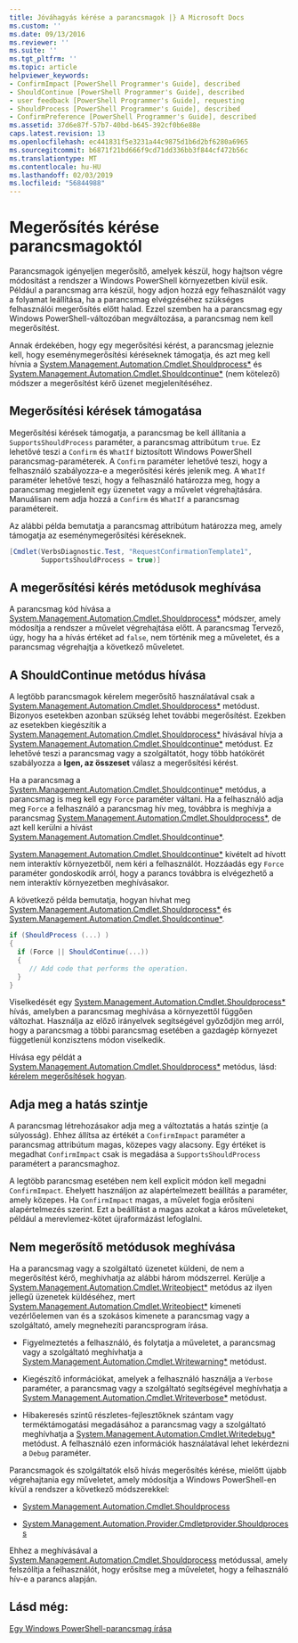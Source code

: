 ```yaml
---
title: Jóváhagyás kérése a parancsmagok |} A Microsoft Docs
ms.custom: ''
ms.date: 09/13/2016
ms.reviewer: ''
ms.suite: ''
ms.tgt_pltfrm: ''
ms.topic: article
helpviewer_keywords:
- ConfirmImpact [PowerShell Programmer's Guide], described
- ShouldContinue [PowerShell Programmer's Guide], described
- user feedback [PowerShell Programmer's Guide], requesting
- ShouldProcess [PowerShell Programmer's Guide], described
- ConfirmPreference [PowerShell Programmer's Guide], described
ms.assetid: 37d6e87f-57b7-40bd-b645-392cf0b6e88e
caps.latest.revision: 13
ms.openlocfilehash: ec441831f5e3231a44c9875d1b6d2bf6280a6965
ms.sourcegitcommit: b6871f21bd666f9cd71dd336bb3f844cf472b56c
ms.translationtype: MT
ms.contentlocale: hu-HU
ms.lasthandoff: 02/03/2019
ms.locfileid: "56844988"
---
```

# <a name="requesting-confirmation-from-cmdlets"></a>Megerősítés kérése parancsmagoktól

Parancsmagok igényeljen megerősítő, amelyek készül, hogy hajtson végre módosítást a rendszer a Windows PowerShell környezetben kívül esik. Például a parancsmag arra készül, hogy adjon hozzá egy felhasználót vagy a folyamat leállítása, ha a parancsmag elvégzéséhez szükséges felhasználói megerősítés előtt halad. Ezzel szemben ha a parancsmag egy Windows PowerShell-változóban megváltozása, a parancsmag nem kell megerősítést.

Annak érdekében, hogy egy megerősítési kérést, a parancsmag jeleznie kell, hogy eseménymegerősítési kéréseknek támogatja, és azt meg kell hívnia a [System.Management.Automation.Cmdlet.Shouldprocess*](/dotnet/api/System.Management.Automation.Cmdlet.ShouldProcess) és [ System.Management.Automation.Cmdlet.Shouldcontinue*](/dotnet/api/System.Management.Automation.Cmdlet.ShouldContinue) (nem kötelező) módszer a megerősítést kérő üzenet megjelenítéséhez.

## <a name="supporting-confirmation-requests"></a>Megerősítési kérések támogatása

Megerősítési kérések támogatja, a parancsmag be kell állítania a `SupportsShouldProcess` paraméter, a parancsmag attribútum `true`. Ez lehetővé teszi a `Confirm` és `WhatIf` biztosított Windows PowerShell parancsmag-paraméterek. A `Confirm` paraméter lehetővé teszi, hogy a felhasználó szabályozza-e a megerősítési kérés jelenik meg. A `WhatIf` paraméter lehetővé teszi, hogy a felhasználó határozza meg, hogy a parancsmag megjelenít egy üzenetet vagy a művelet végrehajtására. Manuálisan nem adja hozzá a `Confirm` és `WhatIf` a parancsmag paramétereit.

Az alábbi példa bemutatja a parancsmag attribútum határozza meg, amely támogatja az eseménymegerősítési kéréseknek.

```csharp
[Cmdlet(VerbsDiagnostic.Test, "RequestConfirmationTemplate1",
        SupportsShouldProcess = true)]
```

## <a name="calling-the-confirmation-request-methods"></a>A megerősítési kérés metódusok meghívása

A parancsmag kód hívása a [System.Management.Automation.Cmdlet.Shouldprocess*](/dotnet/api/System.Management.Automation.Cmdlet.ShouldProcess) módszer, amely módosítja a rendszer a művelet végrehajtása előtt. A parancsmag Tervező, úgy, hogy ha a hívás értéket ad `false`, nem történik meg a műveletet, és a parancsmag végrehajtja a következő műveletet.

## <a name="calling-the-shouldcontinue-method"></a>A ShouldContinue metódus hívása

A legtöbb parancsmagok kérelem megerősítő használatával csak a [System.Management.Automation.Cmdlet.Shouldprocess*](/dotnet/api/System.Management.Automation.Cmdlet.ShouldProcess) metódust. Bizonyos esetekben azonban szükség lehet további megerősítést. Ezekben az esetekben kiegészítik a [System.Management.Automation.Cmdlet.Shouldprocess*](/dotnet/api/System.Management.Automation.Cmdlet.ShouldProcess) hívásával hívja a [System.Management.Automation.Cmdlet.Shouldcontinue*](/dotnet/api/System.Management.Automation.Cmdlet.ShouldContinue) metódust. Ez lehetővé teszi a parancsmag vagy a szolgáltatót, hogy több hatókörét szabályozza a **Igen, az összeset** válasz a megerősítési kérést.

Ha a parancsmag a [System.Management.Automation.Cmdlet.Shouldcontinue*](/dotnet/api/System.Management.Automation.Cmdlet.ShouldContinue) metódus, a parancsmag is meg kell egy `Force` paraméter váltani. Ha a felhasználó adja meg `Force` a felhasználó a parancsmag hív meg, továbbra is meghívja a parancsmag [System.Management.Automation.Cmdlet.Shouldprocess*](/dotnet/api/System.Management.Automation.Cmdlet.ShouldProcess), de azt kell kerülni a hívást [ System.Management.Automation.Cmdlet.Shouldcontinue*](/dotnet/api/System.Management.Automation.Cmdlet.ShouldContinue).

[System.Management.Automation.Cmdlet.Shouldcontinue*](/dotnet/api/System.Management.Automation.Cmdlet.ShouldContinue) kivételt ad hívott nem interaktív környezetből, nem kéri a felhasználót. Hozzáadás egy `Force` paraméter gondoskodik arról, hogy a parancs továbbra is elvégezhető a nem interaktív környezetben meghívásakor.

A következő példa bemutatja, hogyan hívhat meg [System.Management.Automation.Cmdlet.Shouldprocess*](/dotnet/api/System.Management.Automation.Cmdlet.ShouldProcess) és [System.Management.Automation.Cmdlet.Shouldcontinue*](/dotnet/api/System.Management.Automation.Cmdlet.ShouldContinue).

```csharp
if (ShouldProcess (...) )
{
  if (Force || ShouldContinue(...))
  {
     // Add code that performs the operation.
  }
}
```

Viselkedését egy [System.Management.Automation.Cmdlet.Shouldprocess*](/dotnet/api/System.Management.Automation.Cmdlet.ShouldProcess) hívás, amelyben a parancsmag meghívása a környezettől függően változhat. Használja az előző irányelvek segítségével győződjön meg arról, hogy a parancsmag a többi parancsmag esetében a gazdagép környezet függetlenül konzisztens módon viselkedik.

Hívása egy példát a [System.Management.Automation.Cmdlet.Shouldprocess*](/dotnet/api/System.Management.Automation.Cmdlet.ShouldProcess) metódus, lásd: [kérelem megerősítések hogyan](./how-to-request-confirmations.md).

## <a name="specify-the-impact-level"></a>Adja meg a hatás szintje

A parancsmag létrehozásakor adja meg a változtatás a hatás szintje (a súlyosság). Ehhez állítsa az értékét a `ConfirmImpact` paraméter a parancsmag attribútum magas, közepes vagy alacsony. Egy értéket is megadhat `ConfirmImpact` csak is megadása a `SupportsShouldProcess` paramétert a parancsmaghoz.

A legtöbb parancsmag esetében nem kell explicit módon kell megadni `ConfirmImpact`.  Ehelyett használjon az alapértelmezett beállítás a paraméter, amely közepes. Ha `ConfirmImpact` magas, a művelet fogja erősíteni alapértelmezés szerint. Ezt a beállítást a magas azokat a káros műveleteket, például a merevlemez-kötet újraformázást lefoglalni.

## <a name="calling-non-confirmation-methods"></a>Nem megerősítő metódusok meghívása

Ha a parancsmag vagy a szolgáltató üzenetet küldeni, de nem a megerősítést kérő, meghívhatja az alábbi három módszerrel. Kerülje a [System.Management.Automation.Cmdlet.Writeobject*](/dotnet/api/System.Management.Automation.Cmdlet.WriteObject) metódus az ilyen jellegű üzenetek küldéséhez, mert [System.Management.Automation.Cmdlet.Writeobject*](/dotnet/api/System.Management.Automation.Cmdlet.WriteObject) kimeneti vezérlőelemen van és a szokásos kimenete a parancsmag vagy a szolgáltató, amely megnehezíti parancsprogram írása.

- Figyelmeztetés a felhasználó, és folytatja a műveletet, a parancsmag vagy a szolgáltató meghívhatja a [System.Management.Automation.Cmdlet.Writewarning*](/dotnet/api/System.Management.Automation.Cmdlet.WriteWarning) metódust.

- Kiegészítő információkat, amelyek a felhasználó használja a `Verbose` paraméter, a parancsmag vagy a szolgáltató segítségével meghívhatja a [System.Management.Automation.Cmdlet.Writeverbose*](/dotnet/api/System.Management.Automation.Cmdlet.WriteVerbose) metódust.

- Hibakeresés szintű részletes-fejlesztőknek szántam vagy terméktámogatási megadásához a parancsmag vagy a szolgáltató meghívhatja a [System.Management.Automation.Cmdlet.Writedebug*](/dotnet/api/System.Management.Automation.Cmdlet.WriteDebug) metódust. A felhasználó ezen információk használatával lehet lekérdezni a `Debug` paraméter.

Parancsmagok és szolgáltatók első hívás megerősítés kérése, mielőtt újabb végrehajtania egy műveletet, amely módosítja a Windows PowerShell-en kívül a rendszer a következő módszerekkel:

- [System.Management.Automation.Cmdlet.Shouldprocess](/dotnet/api/System.Management.Automation.Cmdlet.ShouldProcess)

- [System.Management.Automation.Provider.Cmdletprovider.Shouldprocess](/dotnet/api/System.Management.Automation.Provider.CmdletProvider.ShouldProcess)

Ehhez a meghívásával a [System.Management.Automation.Cmdlet.Shouldprocess](/dotnet/api/System.Management.Automation.Cmdlet.ShouldProcess) metódussal, amely felszólítja a felhasználót, hogy erősítse meg a műveletet, hogy a felhasználó hív-e a parancs alapján.

## <a name="see-also"></a>Lásd még:

[Egy Windows PowerShell-parancsmag írása](./writing-a-windows-powershell-cmdlet.md)
